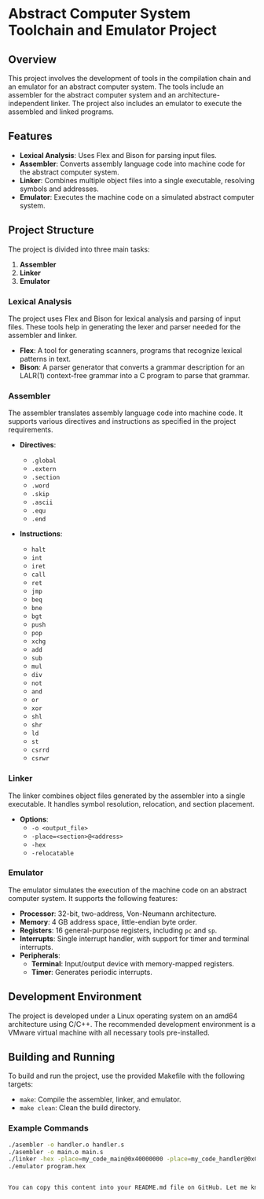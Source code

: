 # Abstract Computer System Toolchain and Emulator Project

## Overview

This project involves the development of tools in the compilation chain and an emulator for an abstract computer system. The tools include an assembler for the abstract computer system and an architecture-independent linker. The project also includes an emulator to execute the assembled and linked programs.

## Features

- **Lexical Analysis**: Uses Flex and Bison for parsing input files.
- **Assembler**: Converts assembly language code into machine code for the abstract computer system.
- **Linker**: Combines multiple object files into a single executable, resolving symbols and addresses.
- **Emulator**: Executes the machine code on a simulated abstract computer system.

## Project Structure

The project is divided into three main tasks:

1. **Assembler**
2. **Linker**
3. **Emulator**

### Lexical Analysis

The project uses Flex and Bison for lexical analysis and parsing of input files. These tools help in generating the lexer and parser needed for the assembler and linker.

- **Flex**: A tool for generating scanners, programs that recognize lexical patterns in text.
- **Bison**: A parser generator that converts a grammar description for an LALR(1) context-free grammar into a C program to parse that grammar.

### Assembler

The assembler translates assembly language code into machine code. It supports various directives and instructions as specified in the project requirements.

- **Directives**:
  - `.global`
  - `.extern`
  - `.section`
  - `.word`
  - `.skip`
  - `.ascii`
  - `.equ`
  - `.end`

- **Instructions**:
  - `halt`
  - `int`
  - `iret`
  - `call`
  - `ret`
  - `jmp`
  - `beq`
  - `bne`
  - `bgt`
  - `push`
  - `pop`
  - `xchg`
  - `add`
  - `sub`
  - `mul`
  - `div`
  - `not`
  - `and`
  - `or`
  - `xor`
  - `shl`
  - `shr`
  - `ld`
  - `st`
  - `csrrd`
  - `csrwr`

### Linker

The linker combines object files generated by the assembler into a single executable. It handles symbol resolution, relocation, and section placement.

- **Options**:
  - `-o <output_file>`
  - `-place=<section>@<address>`
  - `-hex`
  - `-relocatable`

### Emulator

The emulator simulates the execution of the machine code on an abstract computer system. It supports the following features:

- **Processor**: 32-bit, two-address, Von-Neumann architecture.
- **Memory**: 4 GB address space, little-endian byte order.
- **Registers**: 16 general-purpose registers, including `pc` and `sp`.
- **Interrupts**: Single interrupt handler, with support for timer and terminal interrupts.
- **Peripherals**:
  - **Terminal**: Input/output device with memory-mapped registers.
  - **Timer**: Generates periodic interrupts.

## Development Environment

The project is developed under a Linux operating system on an amd64 architecture using C/C++. The recommended development environment is a VMware virtual machine with all necessary tools pre-installed.

## Building and Running

To build and run the project, use the provided Makefile with the following targets:

- `make`: Compile the assembler, linker, and emulator.
- `make clean`: Clean the build directory.

### Example Commands

```sh
./asembler -o handler.o handler.s
./asembler -o main.o main.s
./linker -hex -place=my_code_main@0x40000000 -place=my_code_handler@0xC0000000 -o program.hex handler.o main.o
./emulator program.hex


You can copy this content into your README.md file on GitHub. Let me know if you need any more adjustments!
